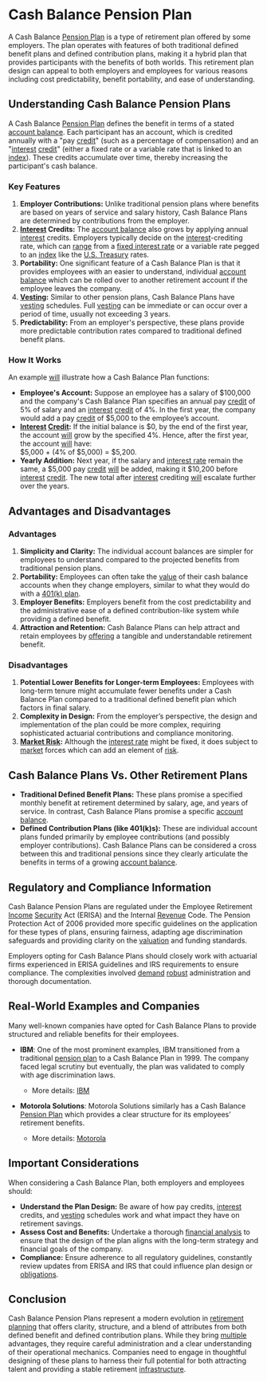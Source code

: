 # Cash Balance Pension Plan

A Cash Balance [Pension Plan](../p/pension_plan.md) is a type of retirement plan offered by some employers. The plan operates with features of both traditional defined benefit plans and defined contribution plans, making it a hybrid plan that provides participants with the benefits of both worlds. This retirement plan design can appeal to both employers and employees for various reasons including cost predictability, benefit portability, and ease of understanding.

## Understanding Cash Balance Pension Plans

A Cash Balance [Pension Plan](../p/pension_plan.md) defines the benefit in terms of a stated [account balance](../a/account_balance.md). Each participant has an account, which is credited annually with a "pay [credit](../c/credit.md)" (such as a percentage of compensation) and an "[interest](../i/interest.md) [credit](../c/credit.md)" (either a fixed rate or a variable rate that is linked to an [index](../i/index_instrument.md)). These credits accumulate over time, thereby increasing the participant's cash balance.

### Key Features

1. **Employer Contributions:** Unlike traditional pension plans where benefits are based on years of service and salary history, Cash Balance Plans are determined by contributions from the employer. 
2. **[Interest](../i/interest.md) Credits:** The [account balance](../a/account_balance.md) also grows by applying annual [interest](../i/interest.md) credits. Employers typically decide on the [interest](../i/interest.md)-crediting rate, which can [range](../r/range.md) from a [fixed interest rate](../f/fixed_interest_rate.md) or a variable rate pegged to an [index](../i/index_instrument.md) like the [U.S. Treasury](../u/u.s._treasury.md) rates.
3. **Portability:** One significant feature of a Cash Balance Plan is that it provides employees with an easier to understand, individual [account balance](../a/account_balance.md) which can be rolled over to another retirement account if the employee leaves the company.
4. **[Vesting](../v/vesting.md):** Similar to other pension plans, Cash Balance Plans have [vesting](../v/vesting.md) schedules. Full [vesting](../v/vesting.md) can be immediate or can occur over a period of time, usually not exceeding 3 years.
5. **Predictability:** From an employer's perspective, these plans provide more predictable contribution rates compared to traditional defined benefit plans.

### How It Works

An example [will](../w/will.md) illustrate how a Cash Balance Plan functions:
  
- **Employee's Account:** Suppose an employee has a salary of $100,000 and the company's Cash Balance Plan specifies an annual pay [credit](../c/credit.md) of 5% of salary and an [interest](../i/interest.md) [credit](../c/credit.md) of 4%. In the first year, the company would add a pay [credit](../c/credit.md) of $5,000 to the employee’s account.
- **[Interest](../i/interest.md) [Credit](../c/credit.md):** If the initial balance is $0, by the end of the first year, the account [will](../w/will.md) grow by the specified 4%. Hence, after the first year, the account [will](../w/will.md) have:  
  $5,000 + (4% of $5,000) = $5,200.
- **Yearly Addition:** Next year, if the salary and [interest rate](../i/interest_rate.md) remain the same, a $5,000 pay [credit](../c/credit.md) [will](../w/will.md) be added, making it $10,200 before [interest](../i/interest.md) [credit](../c/credit.md). The new total after [interest](../i/interest.md) crediting [will](../w/will.md) escalate further over the years.

## Advantages and Disadvantages

### Advantages

1. **Simplicity and Clarity:** The individual account balances are simpler for employees to understand compared to the projected benefits from traditional pension plans.
2. **Portability:** Employees can often take the [value](../v/value.md) of their cash balance accounts when they change employers, similar to what they would do with a [401(k) plan](../1/401(k)_plan.md).
3. **Employer Benefits:** Employers benefit from the cost predictability and the administrative ease of a defined contribution-like system while providing a defined benefit.
4. **Attraction and Retention:** Cash Balance Plans can help attract and retain employees by [offering](../o/offering.md) a tangible and understandable retirement benefit.

### Disadvantages

1. **Potential Lower Benefits for Longer-term Employees:** Employees with long-term tenure might accumulate fewer benefits under a Cash Balance Plan compared to a traditional defined benefit plan which factors in final salary.
2. **Complexity in Design:** From the employer’s perspective, the design and implementation of the plan could be more complex, requiring sophisticated actuarial contributions and compliance monitoring.
3. **[Market Risk](../m/market_risk.md):** Although the [interest rate](../i/interest_rate.md) might be fixed, it does subject to [market](../m/market.md) forces which can add an element of [risk](../r/risk.md).

## Cash Balance Plans Vs. Other Retirement Plans

- **Traditional Defined Benefit Plans:** These plans promise a specified monthly benefit at retirement determined by salary, age, and years of service. In contrast, Cash Balance Plans promise a specific [account balance](../a/account_balance.md).
- **Defined Contribution Plans (like 401(k)s):** These are individual account plans funded primarily by employee contributions (and possibly employer contributions). Cash Balance Plans can be considered a cross between this and traditional pensions since they clearly articulate the benefits in terms of a growing [account balance](../a/account_balance.md).

## Regulatory and Compliance Information

Cash Balance Pension Plans are regulated under the Employee Retirement [Income](../i/income.md) [Security](../s/security.md) Act (ERISA) and the Internal [Revenue](../r/revenue.md) Code. The Pension Protection Act of 2006 provided more specific guidelines on the application for these types of plans, ensuring fairness, adapting age discrimination safeguards and providing clarity on the [valuation](../v/valuation.md) and funding standards.

Employers opting for Cash Balance Plans should closely work with actuarial firms experienced in ERISA guidelines and IRS requirements to ensure compliance. The complexities involved [demand](../d/demand.md) [robust](../r/robust.md) administration and thorough documentation.

## Real-World Examples and Companies

Many well-known companies have opted for Cash Balance Plans to provide structured and reliable benefits for their employees.

- **IBM**: One of the most prominent examples, IBM transitioned from a traditional [pension plan](../p/pension_plan.md) to a Cash Balance Plan in 1999. The company faced legal scrutiny but eventually, the plan was validated to comply with age discrimination laws.
  - More details: [IBM](https://www.ibm.com)
  
- **Motorola Solutions**: Motorola Solutions similarly has a Cash Balance [Pension Plan](../p/pension_plan.md) which provides a clear structure for its employees’ retirement benefits.
  - More details: [Motorola](https://www.motorolasolutions.com)

## Important Considerations

When considering a Cash Balance Plan, both employers and employees should:

- **Understand the Plan Design:** Be aware of how pay credits, [interest](../i/interest.md) credits, and [vesting](../v/vesting.md) schedules work and what impact they have on retirement savings.
- **Assess Cost and Benefits:** Undertake a thorough [financial analysis](../f/financial_analysis.md) to ensure that the design of the plan aligns with the long-term strategy and financial goals of the company.
- **Compliance:** Ensure adherence to all regulatory guidelines, constantly review updates from ERISA and IRS that could influence plan design or [obligations](../o/obligation.md).

## Conclusion

Cash Balance Pension Plans represent a modern evolution in [retirement planning](../r/retirement_planning.md) that offers clarity, structure, and a blend of attributes from both defined benefit and defined contribution plans. While they bring [multiple](../m/multiple.md) advantages, they require careful administration and a clear understanding of their operational mechanics. Companies need to engage in thoughtful designing of these plans to harness their full potential for both attracting talent and providing a stable retirement [infrastructure](../i/infrastructure.md).